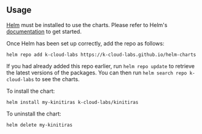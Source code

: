 ## Usage

[Helm](https://helm.sh) must be installed to use the charts.  Please refer to
Helm's [documentation](https://helm.sh/docs) to get started.

Once Helm has been set up correctly, add the repo as follows:

    helm repo add k-cloud-labs https://k-cloud-labs.github.io/helm-charts

If you had already added this repo earlier, run `helm repo update` to retrieve
the latest versions of the packages.  You can then run `helm search repo
k-cloud-labs` to see the charts.

To install the <chart-name> chart:

    helm install my-kinitiras k-cloud-labs/kinitiras

To uninstall the chart:

    helm delete my-kinitiras